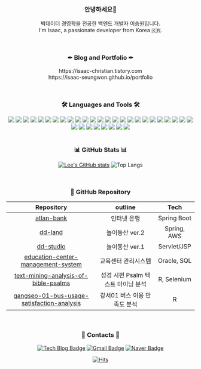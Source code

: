 <h3 align="center">안녕하세요👋</h3>
<p align="center">빅데이터 경영학을 전공한 백엔드 개발자 이승원입니다.
<br>I'm Isaac, a passionate developer from Korea 🇰🇷.</p>

<br>

<h3 align="center">✒ Blog and Portfolio ✒</h3>
<p align="center">https://isaac-christian.tistory.com<br>https://isaac-seungwon.github.io/portfolio</p>

<br>

<h3 align="center">🛠 Languages and Tools 🛠</h3>
<div align="center">
	<img src="https://img.shields.io/badge/Java-ED8B00?style=flat-square&logo=Java&logoColor=white">
	<img src="https://img.shields.io/badge/C-A8B9CC?style=flat-square&logo=C&logoColor=black">
	<img src="https://img.shields.io/badge/C++-00599C?style=flat-square&logo=c%2B%2B&logoColor=white">
	<img src="https://img.shields.io/badge/Python-3776AB?style=flat-square&logo=python&logoColor=white">
	<img src="https://img.shields.io/badge/HTML5-E34F26?style=flat-square&logo=HTML5&logoColor=white">
	<img src="https://img.shields.io/badge/CSS3-1572B6?style=flat-square&logo=CSS3&logoColor=white">
	<img src="https://img.shields.io/badge/JavaScript-F7DF1E?style=flat-square&logo=JavaScript&logoColor=black">
	<img src="https://img.shields.io/badge/jQuery-0769AD?style=flat-square&logo=jQuery&logoColor=white">
	<img src="https://img.shields.io/badge/JSP-007396?style=flat-square&logo=java&logoColor=white">
	<img src="https://img.shields.io/badge/jSoup-51C8FA?style=flat-square&logo=Java&logoColor=white">
	<img src="https://img.shields.io/badge/Selenium-43B02A?style=flat-square&logo=Selenium&logoColor=white">
	<img src="https://img.shields.io/badge/Spring-6DB33F?style=flat-square&logo=Spring&logoColor=white">
  	<img src="https://img.shields.io/badge/Spring%20Boot-6DB33F?style=flat-square&logo=Spring%20Boot&logoColor=white">
	<img src="https://img.shields.io/badge/MyBatis-000000?style=flat-square&logo=mybatis&logoColor=white">
	<img src="https://img.shields.io/badge/JDBC-000000?style=flat-square&logo=Java&logoColor=white">
	<img src="https://img.shields.io/badge/MySQL-4479A1?style=flat-square&logo=MySQL&logoColor=white">
	<img src="https://img.shields.io/badge/Oracle-F80000?style=flat-square&logo=Oracle&logoColor=white">
	<img src="https://img.shields.io/badge/DBeaver-CC6699?style=flat-square&logo=DBeaver&logoColor=white">
	<img src="https://img.shields.io/badge/AWS-232F3E?style=flat-square&logo=Amazon%20AWS&logoColor=white">
 	<img src="https://img.shields.io/badge/R-276DC3?style=flat-square&logo=R&logoColor=white">
	<img src="https://img.shields.io/badge/Git-F05032?style=flat-square&logo=Git&logoColor=white">
	<img src="https://img.shields.io/badge/VSCODE-007ACC?style=flat-square&logo=VisualStudioCode&logoColor=white">
	<img src="https://img.shields.io/badge/Illustrator-FF9A00?style=flat-square&logo=Adobe%20Illustrator&logoColor=white"/>
	<img src="https://img.shields.io/badge/Photoshop-31A8FF?style=flat-square&logo=Adobe%20Photoshop&logoColor=white"/>
	<img src="https://img.shields.io/badge/Premiere%20Pro-9999FF?style=flat-square&logo=Adobe%20Premiere%20Pro&logoColor=white"/>
	<img src="https://img.shields.io/badge/Figma-F24E1E?style=flat-square&logo=Figma&logoColor=white">
	<img src="https://img.shields.io/badge/WSL-0a97f5?style=flat-square&logo=windows&logoColor=white">
	<img src="https://img.shields.io/badge/Linux-000000?style=flat-square&logo=linux&logoColor=white">
	<img src="https://img.shields.io/badge/Ubuntu-E95420?style=flat-square&logo=Ubuntu&logoColor=white">
	<img src="https://img.shields.io/badge/Elasticsearch-005571?style=flat-square&logo=Elasticsearch&logoColor=white">
	<img src="https://img.shields.io/badge/Kibana-005571?style=flat-square&logo=Kibana&logoColor=white">
	<img src="https://img.shields.io/badge/SourceTree-005571?style=flat-square&logo=SourceTree&logoColor=white">
	<img src="https://img.shields.io/badge/Bootstrap-563D7C?style=flat-square&logo=Bootstrap&logoColor=white">
</div>

<br>

<!--
  <img src="https://img.shields.io/badge/Node.js-339933?style=for-the-badge&logo=Node.js&logoColor=white">
  <img src="https://img.shields.io/badge/React-61DAFB?style=for-the-badge&logo=React&logoColor=white">
-->

<h3 align="center">📊 GitHub Stats 📊</h3>
<div align = center>
	
[![Lee's GitHub stats](https://github-readme-stats.vercel.app/api?username=Isaac-Seungwon&theme=swift&show_icons=true)]() ![Top Langs](https://github-readme-stats.vercel.app/api/top-langs/?username=Isaac-Seungwon&theme=swift&layout=compact)

</div>

<!--
## License
- MetaCode Machine Learning BEGINNER
- MetaCode Python BEGINNER
-->

<br>

<!--
<h3 align="center">👾 Baekjoon Online Judge 👾</h3>
<div align=center>

[![Solved.ac Profile](http://mazassumnida.wtf/api/v2/generate_badge?boj=isaac_christian)](https://solved.ac/isaac_christian/)
![mazandi profile](http://mazandi.herokuapp.com/api?handle=isaac_christian&theme=warm)

</div>

<br>
-->

<h3 align="center">📂 GitHub Repository</h3>
<div align=center>

|Repository|outline|Tech|
|:------:|:---:|:---:|
|[atlan-bank](https://github.com/Isaac-Seungwon/atlan-bank)|인터넷 은행|Spring Boot|
|[dd-land](https://github.com/Isaac-Seungwon/dd-land.git)|놀이동산 ver.2|Spring, AWS|
|[dd-studio](https://github.com/Isaac-Seungwon/dd-studio)|놀이동산 ver.1|Servlet/JSP|
|[education-center-management-system](https://github.com/Isaac-Seungwon/education-center-management-system)|교육센터 관리시스템|Oracle, SQL|
|[text-mining-analysis-of-bible-psalms](https://github.com/Isaac-Seungwon/text-mining-analysis-of-bible-psalms)|성경 시편 Psalm 텍스트 마이닝 분석|R, Selenium|
|[gangseo-01-bus-usage-satisfaction-analysis](https://github.com/Isaac-Seungwon/gangseo-01-bus-usage-satisfaction-analysis)|강서01 버스 이용 만족도 분석|R|

</div>

<br>

<h3 align="center">🎇 Contacts 🎇 </h3>
<div align = center>

[![Tech Blog Badge](http://img.shields.io/badge/-Tech%20blog-black?style=flat-square&logo=github&link=https://isaac-christian.tistory.com/)](https://isaac-christian.tistory.com/)
[![Gmail Badge](https://img.shields.io/badge/Gmail-d14836?style=flat-square&logo=Gmail&logoColor=white&link=mailto:zhzk33@gmail.com)](mailto:zhzk33@gmail.com)
[![Naver Badge](https://img.shields.io/badge/Naver-03C75A?style=flat-square&logo=Naver&logoColor=white&link=mailto:zhzkdkrak@naver.com)](mailto:zhzkdkrak@naver.com)

[![Hits](https://hits.seeyoufarm.com/api/count/incr/badge.svg?url=https%3A%2F%2Fgithub.com%2FIsaac-Seungwon&count_bg=%23162457&title_bg=%23121517&icon=&icon_color=%23E7E7E7&title=hits&edge_flat=true)](https://hits.seeyoufarm.com)

</div>

<!--

**Isaac-Seungwon/Isaac-Seungwon** is a ✨ _special_ ✨ repository because its `README.md` (this file) appears on your GitHub profile.

| [![Solved.ac Profile](http://mazassumnida.wtf/api/v2/generate_badge?boj=isaac_christian)](https://solved.ac/isaac_christian/) |
| ------------- |

### 🤖 About me:

<div align=center>
	<img src="https://capsule-render.vercel.app/api?type=waving&color=auto&height=55&section=header&text=Seungwon's%20Github!&fontSize=30" />	
</div>

<img src="https://img.shields.io/badge/SPSS-FF4500?style=flat-square&logo=IBM&logoColor=white">

- Korea Digital Media High School Department of Digital Contents 14th
- Gangseo University Department of Bigdata Management

<img src="https://img.shields.io/badge/github-181717?style=for-the-badge&logo=github&logoColor=white">
<img src="https://img.shields.io/badge/aws-232F3E?style=for-the-badge&logo=Amazon aws&logoColor=white">
<img src="https://img.shields.io/badge/JavaScript-F7DF1E?style=for-the-badge&logo=JavaScript&logoColor=white">
<img src="https://img.shields.io/badge/Spring-6DB33F?style=for-the-badge&logo=Spring&logoColor=white">
<img src="https://img.shields.io/badge/HTML5-E34F26?style=for-the-badge&logo=HTML5&logoColor=white">
<img src="https://img.shields.io/badge/CSS3-1572B6?style=for-the-badge&logo=CSS3&logoColor=white"> <br>

Here are some ideas to get you started:

- 🔭 I’m currently working on ...
- 🌱 I’m currently learning ...
- 👯 I’m looking to collaborate on ...
- 🤔 I’m looking for help with ...
- 💬 Ask me about ...
- 📫 How to reach me: ...
- 😄 Pronouns: ...
- ⚡ Fun fact: ...
-->
